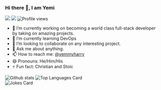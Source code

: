 ### Hi there 👋, I am Yemi

![](https://img.shields.io/github/last-commit/yemmyharry/yemmyharry?&style=flat-square)
![](https://img.shields.io/github/followers/yemmyharry?label=Followers&style=flat-square) 
![Profile views](https://gpvc.arturio.dev/yemmyharry) 

 <!-- <img src="https://media.giphy.com/media/vhFvISxyU1lFjDCXLn/giphy.gif" alt="yemi's image saying he's a fullstack developer"> -->


- 🔭 I’m currently working on becoming a world class full-stack developer by taking on amazing projects.
- 🌱 I’m currently learning DevOps
- 👯 I’m looking to collaborate on any interesting project.
- 💬 Ask me about anything.
- 📫 How to reach me: <a href="https://twitter.com/@yemmyharry">@yemmyharry</a>
- 😄 Pronouns: He/Him/His
- ⚡ Fun fact: Christian and Stoic


![Github stats](https://github-readme-stats.vercel.app/api?username=yemmyharry&theme=highcontrast&show_icons=true&count_private=true)
![Top Languages Card](https://github-readme-stats.vercel.app/api/top-langs/?username=yemmyharry&layout=compact)
<br />
![Jokes Card](https://readme-jokes.vercel.app/api)  
